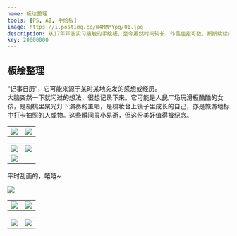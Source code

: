 ```yaml
---
name: 板绘整理
tools: [PS, AI, 手绘板]
image: https://i.postimg.cc/W4MMMYpq/01.jpg
description: 从17年年底实习接触的手绘板，至今虽然时间较长，作品屈指可数，断断续续的练习，19年定会勤加练习，实现一个小目标，hahaha...
key: 20000000
---
```


## 板绘整理

“记事日历”，它可能来源于某时某地突发的感想或经历。  
大脑突然一下就闪过的想法，很想记录下来。它可能是人民广场玩滑板酷酷的女孩，是胡桃里聚光灯下演奏的主唱，是梳妆台上镜子里成长的自己，亦是旅游地标中打卡拍照的人或物。这些瞬间虽小易逝，但这份美好值得被纪念。

<table>
<tr>
<td><center><img src="https://i.postimg.cc/gc4HS7Vv/1.jpg"></center></td>
<td><center><img src="https://i.postimg.cc/ZKRF1LHX/1.jpg"></center></td>
</tr>
</table>

<table>
<tr>
<td><center><img src="https://i.postimg.cc/4y8vYKf8/1-2.jpg"></center></td>
<td><center><img src="https://i.postimg.cc/BbZcZ50L/1-3.jpg"></center></td>
</tr>
<tr>
<td><center><img src="https://i.postimg.cc/fLffh26Q/1-4.jpg"></center></td>
</tr>
</table>



平时乱画的，嘻嘻~

![](https://i.postimg.cc/BbvHfqT2/shouhuizhiwu1.png)

<table>
<tr>
<td><center><img src="https://i.postimg.cc/VNyq0Pwc/image.jpg"></center></td>
<td><center><img src="https://i.postimg.cc/W4MMMYpq/01.jpg"></center></td>
</tr>
</table>

<table>
<tr>
<td><center><img src="https://i.postimg.cc/9MCy1Pz8/image.jpg"></center></td>
<td><center><img src="https://i.postimg.cc/1tBwdgq9/image.jpg"></center></td>
</tr>
</table>